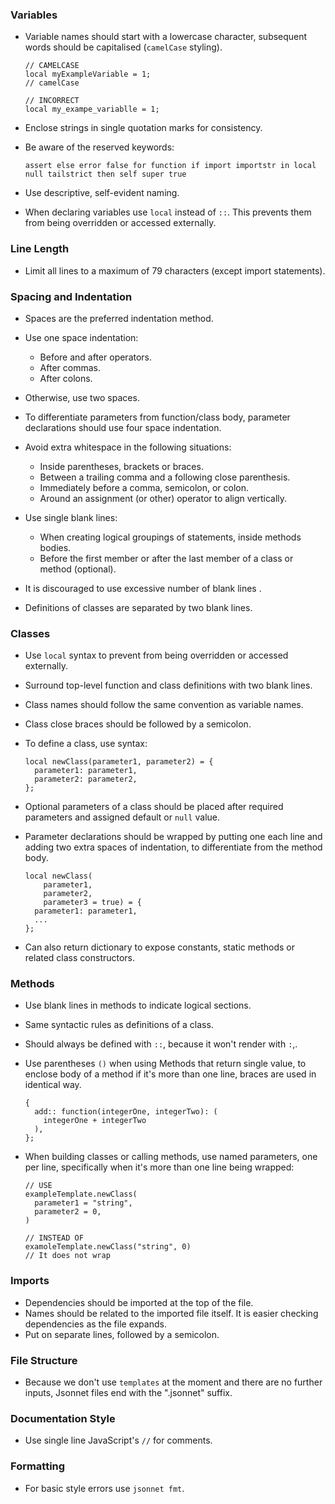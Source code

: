 ### Variables

- Variable names should start with a lowercase character, subsequent words should be capitalised (`camelCase` styling).
  ```
  // CAMELCASE
  local myExampleVariable = 1;
  // camelCase

  // INCORRECT
  local my_exampe_variablle = 1;
  ```
- Enclose strings in single quotation marks for consistency.

- Be aware of the reserved keywords:
   ```
  assert else error false for function if import importstr in local null tailstrict then self super true
  ```
  
- Use descriptive, self-evident naming.

- When declaring variables use `local` instead of `::`. This prevents them from being overridden or accessed externally.

### Line Length

- Limit all lines to a maximum of 79 characters (except import statements).

### Spacing and Indentation

- Spaces are the preferred indentation method.

- Use one space indentation:
   - Before and after operators.
   - After commas.
   - After colons.

- Otherwise, use two spaces.

- To differentiate parameters from function/class body, parameter declarations should use four space indentation. 

- Avoid extra whitespace in the following situations:
   - Inside parentheses, brackets or braces.
   - Between a trailing comma and a following close parenthesis.
   - Immediately before a comma, semicolon, or colon.
   - Around an assignment (or other) operator to align vertically.

- Use single blank lines:
  - When creating logical groupings of statements, inside methods bodies.
  - Before the first member or after the last member of a class or method (optional).
- It is discouraged to use excessive number of blank lines .
- Definitions of classes are separated by two blank lines.

### Classes
- Use `local` syntax to prevent from being overridden or accessed externally.
- Surround top-level function and class definitions with two blank lines.
- Class names should follow the same convention as variable names.
- Class close braces should be followed by a semicolon.
- To define a class, use syntax:
  ```
  local newClass(parameter1, parameter2) = {
    parameter1: parameter1,
    parameter2: parameter2,
  };
  ```

- Optional parameters of a class should be placed after required parameters and assigned default or `null` value.

- Parameter declarations should be wrapped by putting one each line and adding two extra spaces of indentation, to differentiate from the method body.
  ```
  local newClass(
      parameter1,
      parameter2,
      parameter3 = true) = { 
    parameter1: parameter1,
    ...
  };
  ```
- Can also return dictionary to expose constants, static methods or related class constructors.

### Methods
- Use blank lines in methods to indicate logical sections.
- Same syntactic rules as definitions of a class.
- Should always be defined with `::`, because it won't render with `:`,.
- Use parentheses `()` when using Methods that return single value, to enclose body of a method if it's more than one line, braces are used in identical way.
  ```
  {
    add:: function(integerOne, integerTwo): (
      integerOne + integerTwo
    ),
  };
  ```

- When building classes or calling methods, use named parameters, one per line, specifically when it's more than one line being wrapped:
  ```
  // USE
  exampleTemplate.newClass(
    parameter1 = "string",
    parameter2 = 0,
  )

  // INSTEAD OF
  examoleTemplate.newClass("string", 0)
  // It does not wrap
  ```

### Imports

- Dependencies should be imported at the top of the file. 
- Names should be related to the imported file itself. It is easier checking dependencies as the file expands.
- Put on separate lines, followed by a semicolon.

### File Structure

- Because we don't use `templates` at the moment and there are no further inputs, Jsonnet files end with the ".jsonnet" suffix.

### Documentation Style

- Use single line JavaScript's `//` for comments.

### Formatting

- For basic style errors use `jsonnet fmt`.
